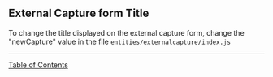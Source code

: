 ## External Capture form Title

To change the title displayed on the external capture form, change the "newCapture" value in the file `entities/externalcapture/index.js`


***
[Table of Contents](../README.md)